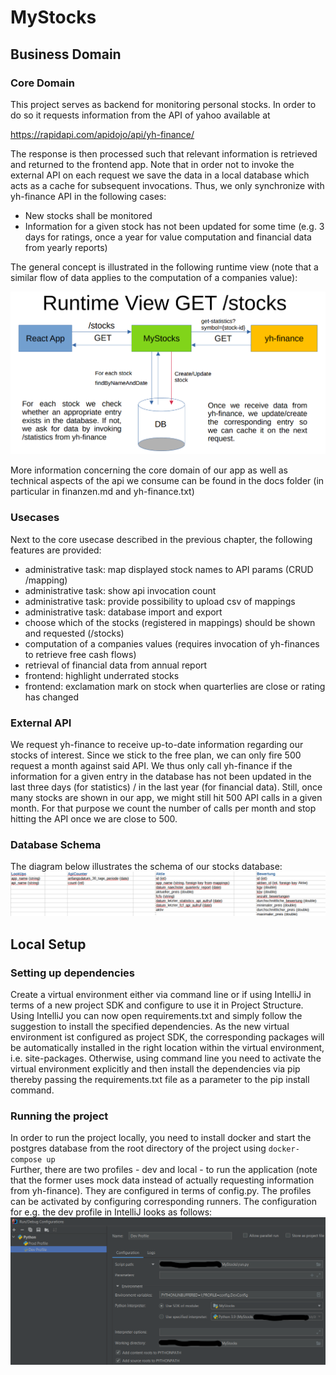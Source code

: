 # MyStocks

## Business Domain

### Core Domain
This project serves as backend for monitoring personal stocks. In order to do so
it requests information from the API of yahoo available at    

https://rapidapi.com/apidojo/api/yh-finance/

The response is then processed such that relevant information is retrieved and
returned to the frontend app. Note that in order not to invoke the external API on each
request we save the data in a local database which acts as a cache for subsequent invocations.
Thus, we only synchronize with yh-finance API in the following cases:  
  - New stocks shall be monitored
  - Information for a given stock has not been updated for some time (e.g. 3 days for ratings, once a year for value computation and financial data from yearly reports)

The general concept is illustrated in the following runtime view (note that a similar flow of data applies to the computation of a companies value):    

![img.png](docs/runtime-view.png)

More information concerning the core domain of our app as well as technical aspects of the api we consume can
be found in the docs folder (in particular in finanzen.md and yh-finance.txt)
    
### Usecases
Next to the core usecase described in the previous chapter, the following features are provided:  
- administrative task: map displayed stock names to API params (CRUD /mapping)
- administrative task: show api invocation count
- administrative task: provide possibility to upload csv of mappings
- administrative task: database import and export
- choose which of the stocks (registered in mappings) should be shown and requested (/stocks)
- computation of a companies values (requires invocation of yh-finances to retrieve free cash flows)
- retrieval of financial data from annual report
- frontend: highlight underrated stocks
- frontend: exclamation mark on stock when quarterlies are close or rating has changed
    
### External API
We request yh-finance to receive up-to-date information regarding our stocks of interest. Since we stick
to the free plan, we can only fire 500 request a month against said API. We thus only call yh-finance
if the information for a given entry in the database has not been updated in the last three days (for statistics) / in the last year (for financial data). 
Still, once many stocks are shown in our app, we might still hit 500 API calls in a given month. For that purpose
we count the number of calls per month and stop hitting the API once we are close to 500.

### Database Schema
The diagram below illustrates the schema of our stocks database:    
![img.png](docs/db-schema-v2.png)

## Local Setup

### Setting up dependencies
Create a virtual environment either via command line or if using IntelliJ in terms of a new project SDK
and configure to use it in Project Structure. Using IntelliJ you can now open requirements.txt and simply
follow the suggestion to install the specified dependencies. As the new virtual environment ist configured 
as project SDK, the corresponding packages will be automatically installed in the right location within the virtual
environment, i.e. site-packages. Otherwise, using command line you need to activate the virtual environment explicitly
and then install the dependencies via pip thereby passing the requirements.txt file as a parameter to the 
pip install command.

### Running the project
In order to run the project locally, you need to install docker and start the postgres database
from the root directory of the project using ```docker-compose up```    
Further, there are two profiles - dev and local - to run the application (note that the former uses mock
data instead of actually requesting information from yh-finance). They are configured in terms of config.py.
The profiles can be activated by configuring corresponding runners. The configuration for e.g. the dev profile
in IntelliJ looks as follows:
![img.png](docs/run-config.png)

